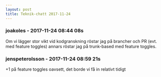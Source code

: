```yaml
---
layout: post
title: Teknik-chatt 2017-11-24
---
```

### joakoles - 2017-11-24 08:44 08s
Om vi lägger stor vikt vid kodgranskning röstar jag på brancher och PR (evt. med feature toggles) annars röstar jag på trunk-based med feature toggles.
### jenspeterolsson - 2017-11-24 08:59 21s
+1 på feature toggles oavsett, det borde vi få in relativt tidigt
